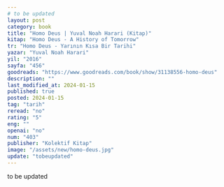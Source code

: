 ```yaml
---
# to be updated
layout: post
category: book
title: "Homo Deus | Yuval Noah Harari (Kitap)"
kitap: "Homo Deus - A History of Tomorrow"
tr: "Homo Deus - Yarının Kısa Bir Tarihi"
yazar: "Yuval Noah Harari"
yil: "2016"
sayfa: "456"
goodreads: "https://www.goodreads.com/book/show/31138556-homo-deus"
description: ""
last_modified_at: 2024-01-15
published: true
posted: 2024-01-15
tag: "tarih"
reread: "no"
rating: "5"
eng: ""
openai: "no"
num: "403"
publisher: "Kolektif Kitap"
image: "/assets/new/homo-deus.jpg"
update: "tobeupdated"
---
```


to be updated
